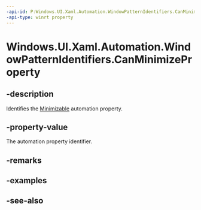 ```yaml
---
-api-id: P:Windows.UI.Xaml.Automation.WindowPatternIdentifiers.CanMinimizeProperty
-api-type: winrt property
---
```


<!-- Property syntax
public Windows.UI.Xaml.Automation.AutomationProperty CanMinimizeProperty { get; }
-->

# Windows.UI.Xaml.Automation.WindowPatternIdentifiers.CanMinimizeProperty

## -description
Identifies the [Minimizable](../windows.ui.xaml.automation.provider/iwindowprovider_minimizable.md) automation property.



## -property-value
The automation property identifier.

## -remarks

## -examples

## -see-also
